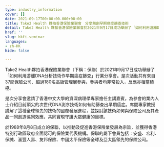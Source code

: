 ```yaml
---
type: industry_information
cover: []
date: 2021-09-17T00:00:00.000+08:00
title: Take2 Health 夥拍香港保險業聯會　分享無創早期癌症篩查技術
detail: Take2 Health 夥拍香港保險業聯會於2021年9月17日成功舉辦了「如何利用游離DNA分析技術作早期癌症篩查」行業分享會，參與者均非常投入，反應亦相當積極。
href: ''
slug: hkfi-seminar
languages:
- zh-HK
hide: false

---
```

Take2 Health夥拍香港保險業聯會（下稱：保聯）於2021年9月17日成功舉辦了「如何利用游離DNA分析技術作早期癌症篩查」行業分享會。是次活動共有來自37間保險公司、超過180名高級管理層參與，參與者均非常投入，反應亦相當積極。

是次分享會邀請了香港中文大學的資深病理學專家擔任主講嘉賓，為參會的業內人士介紹目前頂尖的次世代DNA測序技術如何有助篩查出早期癌症。席間專家教授講解了這種全球領先的技術的國際發展進程，並探討該技術如何與保險公司及其產品一同創造協同效應，共同實現守護大眾健康的目標。

於1988年8月8日成立的保聯，以推動及促進香港保險業發展為宗旨，並獲得香港特別行政區政府全面認可的保險業代表機構。保聯的屬下會員包括：安盛、宏利、保誠、滙豐人壽、友邦保險、中國太平保險等全球及亞太區領先的保險公司。